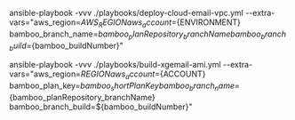 ansible-playbook -vvv ./playbooks/deploy-cloud-email-vpc.yml --extra-vars="aws_region=${AWS_REGION} aws_account=${ENVIRONMENT} bamboo_branch_name=${bamboo_planRepository_branchName} bamboo_branch_build=${bamboo_buildNumber}"



ansible-playbook -vvv ./playbooks/build-xgemail-ami.yml --extra-vars="aws_region=${REGION} aws_account=${ACCOUNT} bamboo_plan_key=${bamboo_shortPlanKey} bamboo_branch_name=${bamboo_planRepository_branchName} bamboo_branch_build=${bamboo_buildNumber}"